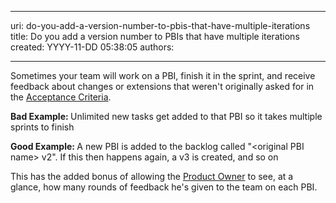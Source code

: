 

---
uri: do-you-add-a-version-number-to-pbis-that-have-multiple-iterations
title: Do you add a version number to PBIs that have multiple iterations
created: YYYY-11-DD 05:38:05
authors:

---




<span class='intro'> Sometimes your team will work on a PBI, finish it in the sprint, and receive​ feedback about changes or extensions that weren't originally asked for in the <a href="/do-your-user-stories-include-acceptance-criteria-(aka-never-assume-automatic-gold-plating)">Acceptance Criteria</a>.&#160; </span>

<p><strong>​Bad Example&#58; </strong>Unlimited new tasks get added to that PBI so it takes multiple sprints to finish</p><p><strong>Good Example&#58; </strong>A new PBI is added to the backlog called &quot;&lt;original PBI name&gt; v2&quot;. If this then happens again, a v3 is created, and so on</p><p>This has the added bonus of allowing the <a href="/rules-to-better-product-owners">Product Owner</a> to see, at a glance,&#160;how many rounds of feedback he's given to the team on each PBI.</p>


